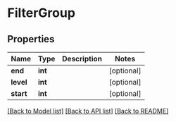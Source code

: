 # FilterGroup

## Properties
Name | Type | Description | Notes
------------ | ------------- | ------------- | -------------
**end** | **int** |  | [optional] 
**level** | **int** |  | [optional] 
**start** | **int** |  | [optional] 

[[Back to Model list]](../README.md#documentation-for-models) [[Back to API list]](../README.md#documentation-for-api-endpoints) [[Back to README]](../README.md)


